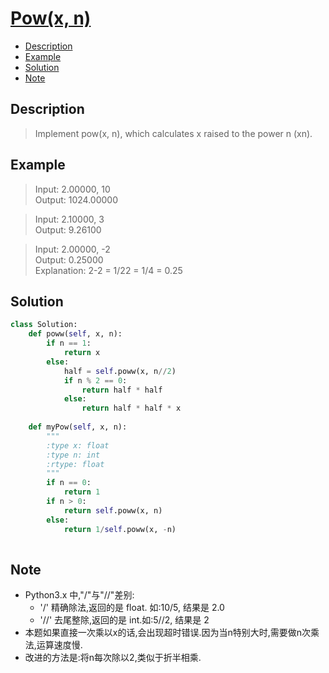 # [Pow(x, n)](https://leetcode.com/problems/powx-n/description/)

<!-- GFM-TOC -->
* <a href="#Description">Description</a>
* <a href="#Example">Example</a>
* <a href="#Solution">Solution</a>
* <a href="#Note">Note</a>
<!-- GFM-TOC -->


## <a name="Description">Description</a>
>Implement pow(x, n), which calculates x raised to the power n (xn).</br>

## <a name="Example">Example</a>
>Input: 2.00000, 10</br>
Output: 1024.00000</br>

>Input: 2.10000, 3</br>
Output: 9.26100</br>

>Input: 2.00000, -2</br>
Output: 0.25000</br>
Explanation: 2-2 = 1/22 = 1/4 = 0.25</br>

## <a name="Solution">Solution</a>
```python
class Solution:
    def poww(self, x, n):
        if n == 1:
            return x
        else:
            half = self.poww(x, n//2)
            if n % 2 == 0:
                return half * half
            else:
                return half * half * x
        
    def myPow(self, x, n):
        """
        :type x: float
        :type n: int
        :rtype: float
        """
        if n == 0:
            return 1
        if n > 0:
            return self.poww(x, n)
        else:
            return 1/self.poww(x, -n)
                             
 ```

## <a name="Note">Note</a>
* Python3.x 中,"/"与"//"差别:
  * '/'  精确除法,返回的是 float. 如:10/5, 结果是 2.0 
  * '//' 去尾整除,返回的是 int.如:5//2, 结果是 2
* 本题如果直接一次乘以x的话,会出现超时错误.因为当n特别大时,需要做n次乘法,运算速度慢.
* 改进的方法是:将n每次除以2,类似于折半相乘.

